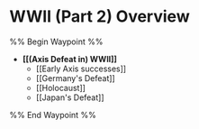 # WWII (Part 2) Overview

%% Begin Waypoint %%
- **[[(Axis Defeat in) WWII]]**
	- [[Early Axis successes]]
	- [[Germany's Defeat]]
	- [[Holocaust]]
	- [[Japan's Defeat]]

%% End Waypoint %%